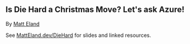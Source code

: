 ## Is Die Hard a Christmas Move? Let's ask Azure!
By [Matt Eland](https://twitter.com/integerman)

See [MattEland.dev/DieHard](https://MattEland.dev/DieHard) for slides and linked resources.
